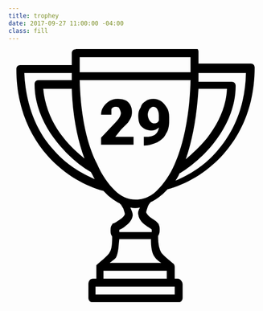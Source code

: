 ```yaml
---
title: trophey
date: 2017-09-27 11:00:00 -04:00
class: fill
---
```


<svg version="1.1"
	 id="Layer_1" xmlns:cc="http://creativecommons.org/ns#" xmlns:dc="http://purl.org/dc/elements/1.1/" xmlns:inkscape="http://www.inkscape.org/namespaces/inkscape" xmlns:rdf="http://www.w3.org/1999/02/22-rdf-syntax-ns#" xmlns:sodipodi="http://sodipodi.sourceforge.net/DTD/sodipodi-0.dtd" xmlns:svg="http://www.w3.org/2000/svg"
	 xmlns="http://www.w3.org/2000/svg" xmlns:xlink="http://www.w3.org/1999/xlink" x="0px" y="0px" viewBox="0 0 32 32"
	 style="enable-background:new 0 0 32 32;" xml:space="preserve">
<g transform="translate(0,-1020.3622)">
	<path d="M8.5,1020.4c-0.3,0-0.5,0.2-0.5,0.5v1.5H1.5c-0.3,0-0.5,0.2-0.5,0.5c0,4.8,1.7,8.4,3.9,10.9c2.2,2.5,4.9,3.9,7.1,4.5
		c0.2,0.2,0.4,0.4,0.6,0.6c0.5,0.4,0.9,0.7,1.5,1c0,0.1,0,0.1,0.1,0.1c0,0,0.1,0.2,0.3,0.5c0.1,0.3,0.2,0.6,0.2,0.7
		c0,0.2-0.3,0.5-0.6,0.7s-0.6,0.4-0.6,0.4c-0.1,0-0.1,0.1-0.2,0.1c0,0-0.1,0-0.1,0c-0.1,0.1-0.1,0.2-0.2,0.3
		c-0.1,0.2-0.1,0.4-0.1,0.6c0,0.2,0,0.4,0.1,0.6c0,0,0.1,0.1,0.1,0.2c0,1.2-0.1,1.7-0.4,2.1c-0.3,0.4-0.7,0.7-1.5,1.4c0,0,0,0,0,0
		c0,0,0,0,0,0c0,0-0.1,0.1-0.1,0.1c0,0,0,0,0,0c0,0,0,0,0,0c0,0,0,0,0,0c0,0,0,0.1,0,0.1c0,0,0,0,0,0c0,0,0,0,0,0.1v1.5h-0.4
		c-0.4,0-0.6,0.3-0.6,0.7v1.7c0,0.4,0.3,0.6,0.6,0.6h10.7c0.4,0,0.6-0.3,0.6-0.6v-1.7c0-0.3-0.3-0.7-0.6-0.7H21v-1.5
		c0-0.2-0.1-0.4-0.3-0.5c-0.7-0.6-1.2-1-1.4-1.3c-0.2-0.4-0.4-0.9-0.4-2.1c0-0.1,0.1-0.1,0.1-0.2c0.1-0.2,0.1-0.4,0.1-0.6
		s0-0.4-0.1-0.6c0-0.1-0.1-0.2-0.2-0.3c-0.1-0.1-0.1-0.1-0.2-0.2c0,0-0.3-0.2-0.6-0.4c-0.3-0.2-0.6-0.6-0.6-0.7
		c0-0.1,0.1-0.4,0.2-0.7c0.1-0.3,0.3-0.5,0.3-0.5c0,0,0.1-0.1,0.1-0.1c0.5-0.2,1-0.6,1.5-1c0.2-0.2,0.4-0.4,0.6-0.6
		c2.2-0.6,4.9-2,7.1-4.5c2.2-2.5,3.9-6.1,3.9-10.9c0-0.3-0.2-0.5-0.5-0.5H24v-1.5c0-0.3-0.2-0.5-0.5-0.5H8.5z M9,1021.4h14v1.9H9
		V1021.4z M2,1023.4h6v0.4c0,0,0,0,0,0c0,0.2,0,0.4,0,0.5H3.8c-0.3,0-0.5,0.2-0.5,0.5c0,2.9,1.3,5.4,2.8,7.3
		c1.5,1.9,3.2,3.2,4.3,3.8c0.2,0.3,0.3,0.6,0.5,0.9c-1.7-0.7-3.7-1.9-5.3-3.8C3.7,1030.9,2.2,1027.7,2,1023.4z M24,1023.4h6
		c-0.1,4.3-1.6,7.5-3.6,9.8c-1.6,1.9-3.6,3.1-5.3,3.8c0.2-0.3,0.4-0.6,0.5-0.9c1-0.6,2.8-1.9,4.3-3.8c1.5-1.9,2.8-4.4,2.8-7.3
		c0-0.3-0.2-0.5-0.5-0.5H24c0-0.2,0-0.4,0-0.6V1023.4z M9,1024.3H23c-0.1,4.1-0.8,7.9-2,10.6c-0.6,1.4-1.4,2.5-2.2,3.3
		c-0.8,0.8-1.7,1.2-2.7,1.2c-1,0-1.9-0.4-2.7-1.2c-0.8-0.8-1.6-1.9-2.2-3.3C9.8,1032.2,9.1,1028.4,9,1024.3z M4.4,1025.4H8
		c0.1,3.3,0.7,6.4,1.6,8.8c-0.8-0.7-1.8-1.5-2.7-2.7C5.6,1029.9,4.6,1027.7,4.4,1025.4z M24,1025.4h3.6c-0.1,2.4-1.2,4.5-2.5,6.2
		c-0.9,1.1-1.9,2-2.7,2.7C23.3,1031.7,23.8,1028.7,24,1025.4z M15.4,1040.4c0.4,0.1,0.8,0.1,1.2,0c-0.1,0.3-0.3,0.5-0.2,0.9
		c0.1,0.7,0.6,1.1,1,1.4c0.4,0.3,0.7,0.4,0.7,0.5c0,0,0,0.1,0,0.2c0,0,0,0,0,0.1h-4.1c0,0,0,0,0-0.1c0-0.1,0-0.1,0-0.2
		c0.1,0,0.3-0.1,0.7-0.4c0.4-0.3,0.9-0.7,1-1.4C15.7,1041,15.5,1040.7,15.4,1040.4z M14,1044.4h4c0,1,0.1,1.8,0.5,2.3
		c0.2,0.3,0.5,0.5,0.8,0.7h-6.5c0.2-0.2,0.6-0.4,0.8-0.7C13.9,1046.1,13.9,1045.3,14,1044.4z M12,1048.4h8v1h-8V1048.4z M11,1050.4
		h10v1H11V1050.4z"/>
</g>
<g>
	<path d="M15.7,12.1h-4v-0.9l1.8-1.9c0.5-0.5,0.7-0.9,0.7-1.2c0-0.2-0.1-0.4-0.2-0.6s-0.3-0.2-0.5-0.2c-0.2,0-0.4,0.1-0.5,0.3
		C13,7.8,13,8,13,8.3h-1.3c0-0.4,0.1-0.7,0.3-1c0.2-0.3,0.4-0.5,0.7-0.7c0.3-0.2,0.7-0.3,1-0.3c0.6,0,1.1,0.1,1.4,0.4
		s0.5,0.7,0.5,1.2c0,0.2,0,0.4-0.1,0.7c-0.1,0.2-0.2,0.4-0.4,0.7c-0.2,0.2-0.5,0.5-0.9,0.9l-0.7,0.9h2.3V12.1z"/>
	<path d="M19,9.9c-0.3,0.3-0.6,0.4-1,0.4c-0.5,0-0.9-0.2-1.2-0.5S16.4,9,16.4,8.4c0-0.4,0.1-0.7,0.3-1C16.8,7,17,6.8,17.3,6.6
		c0.3-0.2,0.6-0.3,1-0.3c0.4,0,0.7,0.1,1,0.3s0.5,0.5,0.7,0.8c0.2,0.3,0.3,0.7,0.3,1.2v0.5c0,0.6-0.1,1.2-0.4,1.6
		c-0.2,0.5-0.6,0.8-1.1,1.1c-0.5,0.2-1,0.4-1.6,0.4h-0.1v-1.1l0.3,0C18.4,11.1,18.9,10.7,19,9.9z M18.4,9.4c0.3,0,0.5-0.1,0.6-0.4
		V8.4c0-0.4-0.1-0.6-0.2-0.8s-0.3-0.3-0.5-0.3c-0.2,0-0.3,0.1-0.5,0.3c-0.1,0.2-0.2,0.4-0.2,0.7c0,0.3,0.1,0.5,0.2,0.7
		C18,9.3,18.2,9.4,18.4,9.4z"/>
</g>
</svg>
